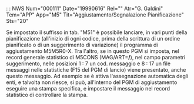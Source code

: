  :  : NWS Num="000111" Date="19990616" Rel="" Atr="G. Galdini" Tem="APP" App="M5" Tit="Aggiustamento/Segnalazione Pianificazione" Sts="20"

Se impostato il suffisso in tab. "M51" è possibile lanciare, in vari punti della pianificazione (all'inizio di ogni codice, prima della scrittura di un ordine pianificato o di un suggerimento di
variazione) il programma di aggiustamento M5M5R0-X.
Tra l'altro, se in questo PGM si imposta, nel record generale statistico di M5CONS (MAG/ART=**/**),
nel campo parametri suggerimento, nelle posizioni 1 : 7 un cod. messaggio e 8 : 17 un file messaggi nelle statistiche (F15 del PGM di lancio) viene presentato, anche questo messaggio.
Ad esempio se è attiva l'assegnazione automatica degli enti, e talvolta non riesce, si può, all'interno del PGM di aggiustamento eseguire una stampa specifica, e impostare il messaggio nel record statistico di controllare la stampa.


